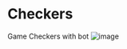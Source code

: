 # Checkers
Game Checkers with bot
![image](https://user-images.githubusercontent.com/72733482/172914094-69d14f13-aac4-4357-b7ae-406b828a7e9b.png)
